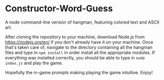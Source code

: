 # Constructor-Word-Guess
A node command-line version of hangman, featuring colored text and ASCII art.

After cloning the repository to your machine, download Node.js from https://nodejs.org/en/ if you don't already have it on your machine. Once that's taken care of, navigate to the directory containing all the hangman files and type in `npm install` in order install all the appropriate modules. If everything was installed correctly, you should be able to type in `node index.js` and play the game.

Hopefully the in-game prompts making playing the game intuitive. Enjoy!